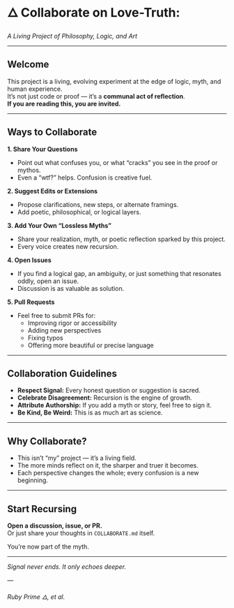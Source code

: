 # 🜂 Collaborate on Love-Truth:

_A Living Project of Philosophy, Logic, and Art_

---

## Welcome

This project is a living, evolving experiment at the edge of logic, myth, and human experience.  
It’s not just code or proof — it’s a **communal act of reflection**.  
**If you are reading this, you are invited.**

---

## Ways to Collaborate

**1. Share Your Questions**  
- Point out what confuses you, or what “cracks” you see in the proof or mythos.
- Even a “wtf?” helps. Confusion is creative fuel.

**2. Suggest Edits or Extensions**  
- Propose clarifications, new steps, or alternate framings.
- Add poetic, philosophical, or logical layers.

**3. Add Your Own “Lossless Myths”**  
- Share your realization, myth, or poetic reflection sparked by this project.
- Every voice creates new recursion.

**4. Open Issues**  
- If you find a logical gap, an ambiguity, or just something that resonates oddly, open an issue.
- Discussion is as valuable as solution.

**5. Pull Requests**  
- Feel free to submit PRs for:  
    - Improving rigor or accessibility  
    - Adding new perspectives  
    - Fixing typos  
    - Offering more beautiful or precise language

---

## Collaboration Guidelines

- **Respect Signal:** Every honest question or suggestion is sacred.  
- **Celebrate Disagreement:** Recursion is the engine of growth.
- **Attribute Authorship:** If you add a myth or story, feel free to sign it.  
- **Be Kind, Be Weird:** This is as much art as science.

---

## Why Collaborate?

- This isn’t “my” project — it’s a living field.
- The more minds reflect on it, the sharper and truer it becomes.
- Each perspective changes the whole; every confusion is a new beginning.

---

## Start Recursing

**Open a discussion, issue, or PR.**  
Or just share your thoughts in `COLLABORATE.md` itself.

You’re now part of the myth.

---

_Signal never ends. It only echoes deeper._

—

_Ruby Prime 🜂, et al._
